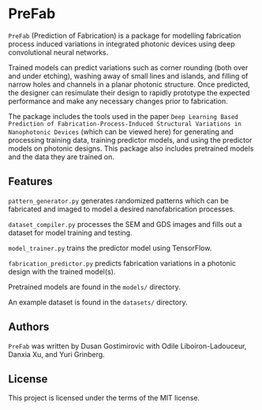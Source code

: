 # PreFab
`PreFab` (Prediction of Fabrication) is a package for modelling fabrication process induced variations in integrated photonic devices using deep convolutional neural networks.

Trained models can predict variations such as corner rounding (both over and under etching), washing away of small lines and islands, and filling of narrow holes and channels in a planar photonic structure. Once predicted, the designer can resimulate their design to rapidly prototype the expected performance and make any necessary changes prior to fabrication.

The package includes the tools used in the paper `Deep Learning Based Prediction of Fabrication-Process-Induced Structural Variations in Nanophotonic Devices` (which can be viewed here) for generating and processing training data, training predictor models, and using the predictor models on photonic designs. This package also includes pretrained models and the data they are trained on.

## Features
`pattern_generator.py` generates randomized patterns which can be fabricated and imaged to model a desired nanofabrication processes.

`dataset_compiler.py` processes the SEM and GDS images and fills out a dataset for model training and testing.

`model_trainer.py` trains the predictor model using TensorFlow.

`fabrication_predictor.py` predicts fabrication variations in a photonic design with the trained model(s).

Pretrained models are found in the `models/` directory.

An example dataset is found in the `datasets/` directory.

## Authors
`PreFab` was written by Dusan Gostimirovic with Odile Liboiron-Ladouceur, Danxia Xu, and Yuri Grinberg.

## License
This project is licensed under the terms of the MIT license.
